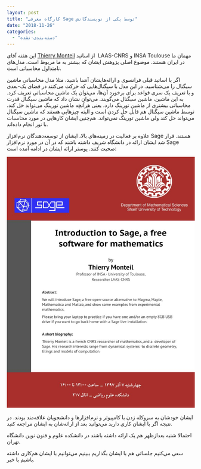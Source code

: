 ```yaml
---
layout: post
title: "کارگاه معرفی Sage توسط یکی از نویسندگانش"
date: "2018-11-26"
categories: 
  - "دسته‌بندی-نشده"
---
```


این هفته آقای [Thierry Monteil](https://homepages.laas.fr/monteil/drupal/content/home) از اساتید  LAAS-CNRS و INSA Toulouse مهمان ما در ایران هستند. موضوع اصلی پژوهش ایشان که بیشتر به ما مربوط است، مدل‌های نامتداول محاسباتی است.

اگر با اساتید قبلی فرانسوی و ارائه‌هایشان آشنا باشید، مثلا مدل محاسباتی ماشین سیگنال را می‌شناسید. در این مدل با سیگنال‌هایی که حرکت می‌کنند در فضای یک-بعدی و با تعریف یک سری قواعد برای برخورد آن‌ها، می‌توان یک ماشین محاسباتی تعریف کرد. به این ماشین، ماشین سیگنال می‌گویند. می‌توان نشان داد که ماشین سیگنال قدرت محاسباتی بیشتری از ماشین تورینگ دارد، یعنی هرآنچه ماشین تورینگ می‌تواند حل کند، توسط ماشین سیگنال هم قابل حل کردن است و البته چیزهایی هستند که ماشین سیگنال می‌تواند حل کند ولی ماشین تورینگ نمی‌تواند. هم‌چنین ایشان کارهایی در مورد محاسبات با نور انجام داده‌اند.

علاوه بر فعالیت در زمینه‌های بالا، ایشان از توسعه‌دهندگان نرم‌افزار Sage هستند. قرار شد ایشان ارائه در دانشگاه شریف داشته باشند که در آن در مورد نرم‌افزار Sage صحبت کنند. پوستر ارائه ایشان در ادامه آمده است:

![](assets/images/Thierry-Talk-Sharif-97.001-2-768x1024.jpeg)

ایشان خودشان به سروکله زدن با کامپیوتر و نرم‌افزارها و دانشجویان علاقه‌مند بودند. در نتیجه اگر با ایشان کاری دارید می‌توانید بعد از ارائه‌شان به ایشان مراجعه کنید.

احتمالا شنبه بعدازظهر هم یک ارائه داشته باشند در دانشکده علوم و فنون نوین دانشگاه تهران.

سعی می‌کنیم جلساتی هم با ایشان بگذاریم ببینیم می‌توانیم با ایشان هم‌کاری داشته باشیم یا خیر.
